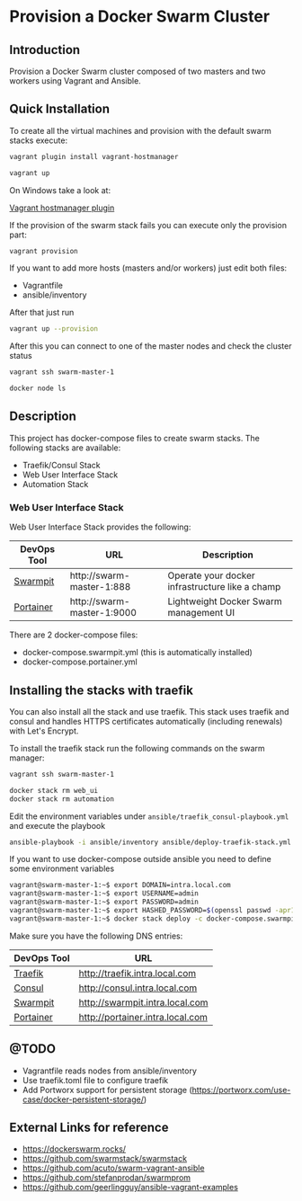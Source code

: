# Provision a Docker Swarm Cluster

## Introduction

Provision a Docker Swarm cluster composed of two masters and two workers using Vagrant and Ansible.

## Quick Installation

To create all the virtual machines and provision with the default swarm stacks execute:

```bash
vagrant plugin install vagrant-hostmanager

vagrant up
```

On Windows take a look at:

[Vagrant hostmanager plugin](https://github.com/devopsgroup-io/vagrant-hostmanager)

If the provision of the swarm stack fails you can execute only the provision part:

```bash
vagrant provision
```

If you want to add more hosts (masters and/or workers) just edit both files:

* Vagrantfile
* ansible/inventory

After that just run

```bash
vagrant up --provision
```

After this you can connect to one of the master nodes and check the cluster status

```bash
vagrant ssh swarm-master-1

docker node ls
```

## Description

This project has docker-compose files to create swarm stacks. The following stacks are available:

* Traefik/Consul Stack
* Web User Interface Stack
* Automation Stack

### Web User Interface Stack

Web User Interface Stack provides the following:

| DevOps Tool | URL | Description |
| ----------- | --- | ----------- |
| [Swarmpit](https://swarmpit.io/) | http://swarm-master-1:888 | Operate your docker infrastructure like a champ |
| [Portainer](https://www.portainer.io/) | http://swarm-master-1:9000 | Lightweight Docker Swarm management UI |

There are 2 docker-compose files:

- docker-compose.swarmpit.yml (this is automatically installed)
- docker-compose.portainer.yml

## Installing the stacks with traefik

You can also install all the stack and use traefik. 
This stack uses traefik and consul and handles HTTPS certificates automatically (including renewals) with Let's Encrypt.

To install the traefik stack run the following commands on the swarm manager:

```bash
vagrant ssh swarm-master-1

docker stack rm web_ui
docker stack rm automation
```

Edit the environment variables under ```ansible/traefik_consul-playbook.yml``` and execute the playbook

```bash
ansible-playbook -i ansible/inventory ansible/deploy-traefik-stack.yml --tags traefik
```

If you want to use docker-compose outside ansible you need to define some environment variables

```bash
vagrant@swarm-master-1:~$ export DOMAIN=intra.local.com
vagrant@swarm-master-1:~$ export USERNAME=admin
vagrant@swarm-master-1:~$ export PASSWORD=admin
vagrant@swarm-master-1:~$ export HASHED_PASSWORD=$(openssl passwd -apr1 $PASSWORD)
vagrant@swarm-master-1:~$ docker stack deploy -c docker-compose.swarmpit.traefik.yml web_ui
```

Make sure you have the following DNS entries:

| DevOps Tool | URL |
| ----------- | --- |
| [Traefik](https://traefik.io/) | http://traefik.intra.local.com |
| [Consul](https://www.consul.io/) | http://consul.intra.local.com |
| [Swarmpit](https://swarmpit.io/) | http://swarmpit.intra.local.com |
| [Portainer](https://www.portainer.io/) | http://portainer.intra.local.com |

## @TODO

* Vagrantfile reads nodes from ansible/inventory
* Use traefik.toml file to configure traefik
* Add Portworx support for persistent storage (https://portworx.com/use-case/docker-persistent-storage/)

## External Links for reference

* https://dockerswarm.rocks/
* https://github.com/swarmstack/swarmstack
* https://github.com/acuto/swarm-vagrant-ansible
* https://github.com/stefanprodan/swarmprom
* https://github.com/geerlingguy/ansible-vagrant-examples
